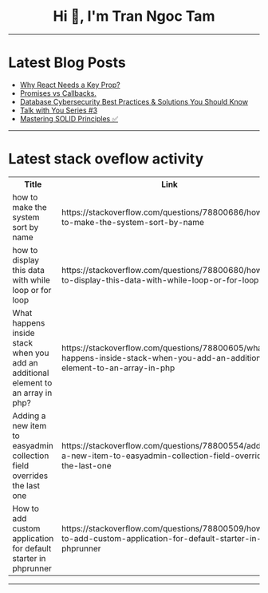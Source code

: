 <h1 align="center">Hi 👋, I'm Tran Ngoc Tam</h1>

---

# Latest Blog Posts 
<!-- BLOG-POST-LIST:START -->
- [Why React Needs a Key Prop?](https://dev.to/alisamir/why-react-needs-a-key-prop-4geh)
- [Promises vs Callbacks.](https://dev.to/samirabawad/promises-vs-callbacks-abp)
- [Database Cybersecurity Best Practices &amp; Solutions You Should Know](https://dev.to/grapestechsolution/database-cybersecurity-best-practices-solutions-you-should-know-2060)
- [Talk with You Series #3](https://dev.to/maxisbusy/talk-with-you-series-3-550p)
- [Mastering SOLID Principles ✅](https://dev.to/alisamir/mastering-solid-principles-571j)
<!-- BLOG-POST-LIST:END -->

---

# Latest stack oveflow activity
<table>
  <tr><th>Title</th><th>Link</th></tr>
  <!-- STACKOVERFLOW:START --><tr><td>how to make the system sort by name</td><td>https://stackoverflow.com/questions/78800686/how-to-make-the-system-sort-by-name</td></tr><tr><td>how to display this data with while loop or for loop</td><td>https://stackoverflow.com/questions/78800680/how-to-display-this-data-with-while-loop-or-for-loop</td></tr><tr><td>What happens inside stack when you add an additional element to an array in php?</td><td>https://stackoverflow.com/questions/78800605/what-happens-inside-stack-when-you-add-an-additional-element-to-an-array-in-php</td></tr><tr><td>Adding a new item to easyadmin collection field overrides the last one</td><td>https://stackoverflow.com/questions/78800554/adding-a-new-item-to-easyadmin-collection-field-overrides-the-last-one</td></tr><tr><td>How to add custom application for default starter in phprunner</td><td>https://stackoverflow.com/questions/78800509/how-to-add-custom-application-for-default-starter-in-phprunner</td></tr><!-- STACKOVERFLOW:END -->
</table>

---



